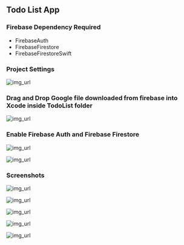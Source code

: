 ## Todo List App

### Firebase Dependency Required
- FirebaseAuth
- FirebaseFirestore
- FirebaseFirestoreSwift

### Project Settings

![img_url](https://imgur.com/99XRBxP.png)

### Drag and Drop Google file downloaded from firebase into Xcode inside TodoList folder

![img_url](https://i.imgur.com/bEwXLB9.png)

### Enable Firebase Auth and Firebase Firestore

![img_url](https://i.imgur.com/Jangcmc.png)

![img_url](https://i.imgur.com/ASEvewc.png)

### Screenshots

![img_url](https://i.imgur.com/8hYSj5i.png)

![img_url](https://i.imgur.com/jOPqowj.png)

![img_url](https://i.imgur.com/AKcq1wS.png)

![img_url](https://i.imgur.com/tTm7YGW.png)

![img_url](https://i.imgur.com/rHyGIQo.png)
